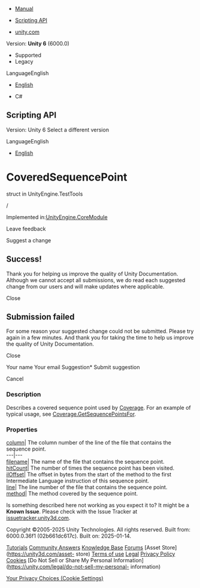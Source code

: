 [ ]()

  * [Manual](../Manual/index.html)
  * [Scripting API](../ScriptReference/index.html)

  * [unity.com](https://unity.com/)

Version: **Unity 6** (6000.0)

  * Supported
  * Legacy

LanguageEnglish

  * [English]()

  * C#

[ ](https://docs.unity3d.com)

## Scripting API

Version: Unity 6 Select a different version

LanguageEnglish

  * [English]()

# CoveredSequencePoint

struct in UnityEngine.TestTools

/

Implemented in:[UnityEngine.CoreModule](UnityEngine.CoreModule.html)

Leave feedback

Suggest a change

## Success!

Thank you for helping us improve the quality of Unity Documentation. Although
we cannot accept all submissions, we do read each suggested change from our
users and will make updates where applicable.

Close

## Submission failed

For some reason your suggested change could not be submitted. Please <a>try
again</a> in a few minutes. And thank you for taking the time to help us
improve the quality of Unity Documentation.

Close

Your name Your email Suggestion* Submit suggestion

Cancel

[ ]()

### Description

Describes a covered sequence point used by
[Coverage](TestTools.Coverage.html). For an example of typical usage, see
[Coverage.GetSequencePointsFor](TestTools.Coverage.GetSequencePointsFor.html).

### Properties

[column](TestTools.CoveredSequencePoint-column.html)| The column number of the
line of the file that contains the sequence point.  
---|---  
[filename](TestTools.CoveredSequencePoint-filename.html)| The name of the file
that contains the sequence point.  
[hitCount](TestTools.CoveredSequencePoint-hitCount.html)| The number of times
the sequence point has been visited.  
[ilOffset](TestTools.CoveredSequencePoint-ilOffset.html)| The offset in bytes
from the start of the method to the first Intermediate Language instruction of
this sequence point.  
[line](TestTools.CoveredSequencePoint-line.html)| The line number of the file
that contains the sequence point.  
[method](TestTools.CoveredSequencePoint-method.html)| The method covered by
the sequence point.  
  
Is something described here not working as you expect it to? It might be a
**Known Issue**. Please check with the Issue Tracker at
[issuetracker.unity3d.com](https://issuetracker.unity3d.com).

Copyright ©2005-2025 Unity Technologies. All rights reserved. Built from:
6000.0.36f1 (02b661dc617c). Built on: 2025-01-14.

[Tutorials](https://unity3d.com/learn) [Community
Answers](https://answers.unity3d.com) [Knowledge
Base](https://support.unity3d.com/hc/en-us)
[Forums](https://forum.unity3d.com) [Asset Store](https://unity3d.com/asset-
store) [Terms of use](https://docs.unity3d.com/Manual/TermsOfUse.html)
[Legal](https://unity.com/legal) [Privacy
Policy](https://unity.com/legal/privacy-policy)
[Cookies](https://unity.com/legal/cookie-policy) [Do Not Sell or Share My
Personal Information](https://unity.com/legal/do-not-sell-my-personal-
information)

[Your Privacy Choices (Cookie Settings)](javascript:void\(0\);)

